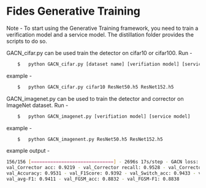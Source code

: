 # Fides Generative Training

Note - To start using the Generative Training framework, you need to train a verification model and a service model. The distillation folder provides the scripts to do so.

GACN_cifar.py can be used train the detector on cifar10 or cifar100. Run - 
```bash
	$   python GACN_cifar.py [dataset name] [verifiation model] [service model]
```
example - 
```bash
	$   python GACN_cifar.py cifar10 ResNet50.h5 ResNet152.h5
```

GACN_imagenet.py can be used to train the detector and corrector on ImageNet dataset. Run - 
```bash
	$   python GACN_imagenet.py [verifiation model] [service model]
```
example - 
```bash
	$   python GACN_imagenent.py ResNet50.h5 ResNet152.h5
```

example output - 
```bash
156/156 [==============================] - 2696s 17s/step - GACN loss: 7.0034 - Det loss: 0.9591 - Det Acc: 0.8152 - Corrector Loss: 0.2885 - 
val_Corrector acc: 0.9219 - val_Corrector recall: 0.9528 - val_Corrector Prec: 0.9528 - val_Corrector-F1: 0.9528 - 
val_Accuracy: 0.9531 - val_F1Score: 0.9392 - val_Switch_acc: 0.9433 - val_Switch_F1: 0.9400 - val_Avg_acc: 0.9444 - 
val_avg-F1: 0.9411 - val_FGSM_acc: 0.8832 - val_FGSM-F1: 0.8838
```
